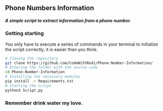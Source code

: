 ## Phone Numbers Information
##### A simple script to extract information from a phone number.

### Getting starting
You only have to execute a series of commands in your terminal to initialize the script correctly, it is easier than you think.
```bash
# Cloning the repository
git clone https://github.com/CodeWithRodi/Phone-Number-Information/
# Entering the folder with the source code
cd Phone-Number-Information
# Installing the necessary modules
pip install -r Requirements.txt
# Starting the script
python3 Script.py
```

### Remember drink water my love.